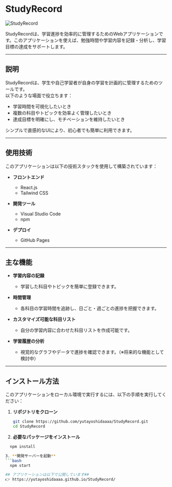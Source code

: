 # StudyRecord

![StudyRecord](https://yutayoshidaaaa.github.io/StudyRecord)

StudyRecordは、学習進捗を効率的に管理するためのWebアプリケーションです。このアプリケーションを使えば、勉強時間や学習内容を記録・分析し、学習目標の達成をサポートします。

---

## 説明

StudyRecordは、学生や自己学習者が自身の学習を計画的に管理するためのツールです。  
以下のような場面で役立ちます：
- 学習時間を可視化したいとき
- 複数の科目やトピックを効率よく管理したいとき
- 達成目標を明確にし、モチベーションを維持したいとき

シンプルで直感的なUIにより、初心者でも簡単に利用できます。

---

## 使用技術

このアプリケーションは以下の技術スタックを使用して構築されています：

- **フロントエンド**
  - React.js  
  - Tailwind CSS  

- **開発ツール**
  - Visual Studio Code
  - npm

- **デプロイ**
  - GitHub Pages

---

## 主な機能

- **学習内容の記録**
  - 学習した科目やトピックを簡単に登録できます。

- **時間管理**
  - 各科目の学習時間を追跡し、日ごと・週ごとの進捗を把握できます。

- **カスタマイズ可能な科目リスト**
  - 自分の学習内容に合わせた科目リストを作成可能です。

- **学習履歴の分析**
  - 視覚的なグラフやデータで進捗を確認できます。（※将来的な機能として検討中）

---

## インストール方法

このアプリケーションをローカル環境で実行するには、以下の手順を実行してください：

1. **リポジトリをクローン**
   ```bash
   git clone https://github.com/yutayoshidaaaa/StudyRecord.git
   cd StudyRecord

2. **必要なパッケージをインストール**
  ```bash
    npm install

3. **開発サーバーを起動**
  ```bash
    npm start

## アプリケーションは以下で公開しています##
👉 https://yutayoshidaaaa.github.io/StudyRecord/